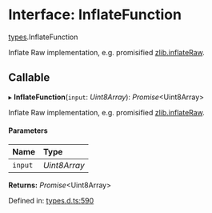 # Interface: InflateFunction

[types](../modules/types.md).InflateFunction

Inflate Raw implementation, e.g. promisified [zlib.inflateRaw](https://nodejs.org/api/zlib.html#zlib_zlib_inflateraw_buffer_options_callback).

## Callable

▸ **InflateFunction**(`input`: *Uint8Array*): *Promise*<Uint8Array\>

Inflate Raw implementation, e.g. promisified [zlib.inflateRaw](https://nodejs.org/api/zlib.html#zlib_zlib_inflateraw_buffer_options_callback).

#### Parameters

| Name | Type |
| :------ | :------ |
| `input` | *Uint8Array* |

**Returns:** *Promise*<Uint8Array\>

Defined in: [types.d.ts:590](https://github.com/panva/jose/blob/v3.12.0/src/types.d.ts#L590)
